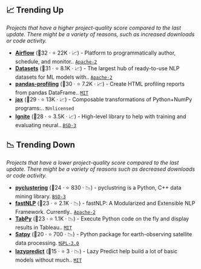 ## 📈 Trending Up

_Projects that have a higher project-quality score compared to the last update. There might be a variety of reasons, such as increased downloads or code activity._

- <b><a href="https://github.com/apache/airflow">Airflow</a></b> (🥇32 ·  ⭐ 22K · 📈) - Platform to programmatically author, schedule, and monitor.. <code><a href="http://bit.ly/3nYMfla">Apache-2</a></code>
- <b><a href="https://github.com/huggingface/datasets">Datasets</a></b> (🥈31 ·  ⭐ 8.1K · 📈) - The largest hub of ready-to-use NLP datasets for ML models with.. <code><a href="http://bit.ly/3nYMfla">Apache-2</a></code>
- <b><a href="https://github.com/pandas-profiling/pandas-profiling">pandas-profiling</a></b> (🥈30 ·  ⭐ 7.2K · 📈) - Create HTML profiling reports from pandas DataFrame.. <code><a href="http://bit.ly/34MBwT8">MIT</a></code> <code><img src="https://git.io/JLy1E" style="display:inline;" width="13" height="13"></code> <code><img src="https://git.io/JLy1S" style="display:inline;" width="13" height="13"></code>
- <b><a href="https://github.com/google/jax">jax</a></b> (🥈29 ·  ⭐ 13K · 📈) - Composable transformations of Python+NumPy programs:.. <code>❗Unlicensed</code>
- <b><a href="https://github.com/pytorch/ignite">Ignite</a></b> (🥈28 ·  ⭐ 3.5K · 📈) - High-level library to help with training and evaluating neural.. <code><a href="http://bit.ly/3aKzpTv">BSD-3</a></code> <code><img src="https://git.io/JLy1Q" style="display:inline;" width="13" height="13"></code>

## 📉 Trending Down

_Projects that have a lower project-quality score compared to the last update. There might be a variety of reasons such as decreased downloads or code activity._

- <b><a href="https://github.com/annoviko/pyclustering">pyclustering</a></b> (🥈24 ·  ⭐ 830 · 📉) - pyclustring is a Python, C++ data mining library. <code><a href="http://bit.ly/3aKzpTv">BSD-3</a></code>
- <b><a href="https://github.com/fastnlp/fastNLP">fastNLP</a></b> (🥉23 ·  ⭐ 2.1K · 📉) - fastNLP: A Modularized and Extensible NLP Framework. Currently.. <code><a href="http://bit.ly/3nYMfla">Apache-2</a></code>
- <b><a href="https://github.com/tableau/TabPy">TabPy</a></b> (🥉23 ·  ⭐ 1.1K · 📉) - Execute Python code on the fly and display results in Tableau.. <code><a href="http://bit.ly/34MBwT8">MIT</a></code>
- <b><a href="https://github.com/pytroll/satpy">Satpy</a></b> (🥉20 ·  ⭐ 700 · 📉) - Python package for earth-observing satellite data processing. <code><a href="http://bit.ly/2M0xdwT">❗️GPL-3.0</a></code>
- <b><a href="https://github.com/shankarpandala/lazypredict">lazypredict</a></b> (🥉15 ·  ⭐ 3 · 📉) - Lazy Predict help build a lot of basic models without much.. <code><a href="http://bit.ly/34MBwT8">MIT</a></code> <code><img src="https://git.io/JLy1F" style="display:inline;" width="13" height="13"></code>

